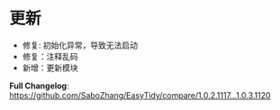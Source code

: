 
# 更新

- 修复: 初始化异常，导致无法启动
- 修复：注释乱码
- 新增：更新模块

**Full Changelog**: https://github.com/SaboZhang/EasyTidy/compare/1.0.2.1117...1.0.3.1120